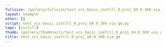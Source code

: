 ```yaml
---
fullsize: /gallery/fullsize/test_vcs_basic_isofill_0_proj_SH_0_360_via_gm.png
layout: example
other: []
script: test_vcs_basic_isofill_0_proj_SH_0_360_via_gm.py
tags: [isofill]
thumb: /gallery/thumbnails/test_vcs_basic_isofill_0_proj_SH_0_360_via_gm.png
title: test_vcs_basic_isofill_0_proj_SH_0_360_via_gm
---
```


